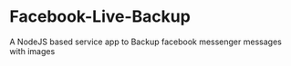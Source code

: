 # Facebook-Live-Backup
A NodeJS based service app to Backup facebook messenger messages with images
